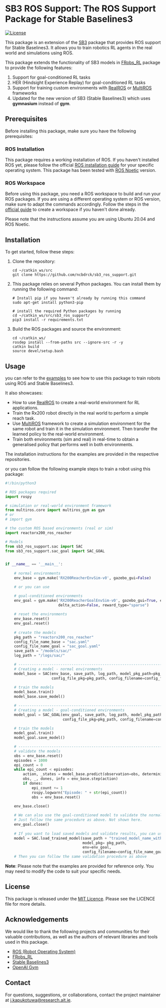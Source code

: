 # SB3 ROS Support: The ROS Support Package for Stable Baselines3

[![License](https://img.shields.io/badge/License-MIT-blue.svg)](https://opensource.org/licenses/MIT)

This package is an extension of the [SB3](https://stable-baselines3.readthedocs.io/en/master/) package that provides ROS support for Stable Baselines3. It allows you to train robotics RL agents in the real world and simulations using ROS.

This package extends the functionality of SB3 models in [FRobs_RL](https://github.com/jmfajardod/frobs_rl) package to provide the following features:
 1. Support for goal-conditioned RL tasks
 2. HER (Hindsight Experience Replay) for goal-conditioned RL tasks
 3. Support for training custom environments with [RealROS](https://github.com/ncbdrck/realros) or [MultiROS](https://github.com/ncbdrck/multiros) frameworks
 4. Updated for the new version of SB3 (Stable Baselines3) which uses **gymnasium** instead of **gym**.

## Prerequisites

Before installing this package, make sure you have the following prerequisites:

### ROS Installation

This package requires a working installation of ROS. If you haven't installed ROS yet, please follow the official [ROS installation guide](http://wiki.ros.org/ROS/Installation) for your specific operating system. This package has been tested with [ROS Noetic](http://wiki.ros.org/noetic) version.

###  ROS Workspace
Before using this package, you need a ROS workspace to build and run your ROS packages. If you are using a different operating system or ROS version, make sure to adapt the commands accordingly. Follow the steps in the [official guide](http://wiki.ros.org/catkin/Tutorials/create_a_workspace) to create a workspace if you haven't done already.

Please note that the instructions assume you are using Ubuntu 20.04 and ROS Noetic. 

## Installation

To get started, follow these steps:

1. Clone the repository:
    ```shell
    cd ~/catkin_ws/src
    git clone https://github.com/ncbdrck/sb3_ros_support.git
    ```

2. This package relies on several Python packages. You can install them by running the following command:

    ```shell
    # Install pip if you haven't already by running this command
    sudo apt-get install python3-pip

    # install the required Python packages by running
    cd ~/catkin_ws/src/sb3_ros_support/
    pip3 install -r requirements.txt
    ```
3. Build the ROS packages and source the environment:
    ```shell
   cd ~/catkin_ws/
   rosdep install --from-paths src --ignore-src -r -y
   catkin build
   source devel/setup.bash
    ```
   
## Usage

you can refer to the [examples](https://github.com/ncbdrck/reactorx200_ros_reacher) to see how to use this package to train robots using ROS and Stable Baselines3.

It also showcases:
- How to use [RealROS](https://github.com/ncbdrck/realros) to create a real-world environment for RL applications.
- Train the Rx200 robot directly in the real world to perform a simple reach task.
- Use [MultiROS](https://github.com/ncbdrck/multiros) framework to create a simulation environment for the same robot and train it in the simulation environment. Then transfer the learned policy to the real-world environment.
- Train both environments (sim and real) in real-time to obtain a generalised policy that performs well in both environments.

The installation instructions for the examples are provided in the respective repositories.

or you can follow the following example steps to train a robot using this package:
```python
#!/bin/python3

# ROS packages required
import rospy

# simulation or real-world environment framework
from multiros.core import multiros_gym as gym
# or 
# import gym

# the custom ROS based environments (real or sim)
import reactorx200_ros_reacher

# Models
from sb3_ros_support.sac import SAC
from sb3_ros_support.sac_goal import SAC_GOAL


if __name__ == '__main__':
   
    # normal environments
    env_base = gym.make('RX200ReacherEnvSim-v0', gazebo_gui=False)

    # or you can use

    # goal-conditioned environments
    env_goal = gym.make('RX200ReacherGoalEnvSim-v0', gazebo_gui=True, ee_action_type=False, 
                        delta_action=False, reward_type="sparse")
   
    # reset the environments
    env_base.reset()
    env_goal.reset()
   
    # create the models
    pkg_path = "reactorx200_ros_reacher"
    config_file_name_base = "sac.yaml"
    config_file_name_goal = "sac_goal.yaml"
    save_path = "/models/sac/"
    log_path = "/logs/sac/"

    # --------------------------------------------------------------------------------------------
    # Creating a model - normal environments
    model_base = SAC(env_base, save_path, log_path, model_pkg_path=pkg_path, 
                     config_file_pkg=pkg_path, config_filename=config_file_name_base)
    
    # train the models
    model_base.train()
    model_base.save_model()

    # --------------------------------------------------------------------------------------------
    # Creating a model - goal-conditioned environments
    model_goal = SAC_GOAL(env_goal, save_path, log_path, model_pkg_path=pkg_path, 
                          config_file_pkg=pkg_path, config_filename=config_file_name_goal)
    
    # train the models
    model_goal.train()
    model_goal.save_model()

    # --------------------------------------------------------------------------------------------
    # validate the models
    obs = env_base.reset()
    episodes = 1000
    epi_count = 0
    while epi_count < episodes:
        action, _states = model_base.predict(observation=obs, deterministic=True)
        obs, _, dones, info = env_base.step(action)
        if dones:
            epi_count += 1
            rospy.logwarn("Episode: " + str(epi_count))
            obs = env_base.reset()

    env_base.close()
    
    # We can also use the goal-conditioned model to validate the normal environment
    # Just follow the same procedure as above. Not shown here.
    env_goal.close()
    
    # If you want to load saved models and validate results, you can use the following code
    model = SAC.load_trained_model(save_path + "trained_model_name_without_.zip", 
                                   model_pkg= pkg_path,
                                   env=env_goal,
                                   config_filename=config_file_name_goal)
    # Then you can follow the same validation procedure as above
```
**Note**: Please note that the examples are provided for reference only. You may need to modify the code to suit your specific needs.

## License

This package is released under the [MIT Licence](https://opensource.org/licenses/MIT). Please see the LICENCE file for more details.

## Acknowledgements

We would like to thank the following projects and communities for their valuable contributions, as well as the authors of relevant libraries and tools used in this package.
- [ROS (Robot Operating System)](https://www.ros.org/)
- [FRobs_RL](https://frobs-rl.readthedocs.io/en/latest/)
- [Stable Baselines3](https://stable-baselines3.readthedocs.io/en/master/)
- [OpenAI Gym](https://gym.openai.com/)


## Contact

For questions, suggestions, or collaborations, contact the project maintainer at [j.kapukotuwa@research.ait.ie](mailto:j.kapukotuwa@research.ait.ie).
